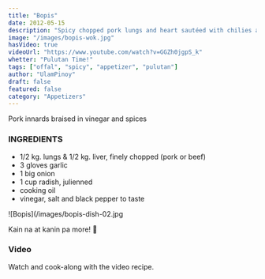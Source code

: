 ```yaml
---
title: "Bopis"
date: 2012-05-15
description: "Spicy chopped pork lungs and heart sautéed with chilies and vinegar"
image: "/images/bopis-wok.jpg"
hasVideo: true
videoUrl: "https://www.youtube.com/watch?v=GGZh0jgpS_k"
whetter: "Pulutan Time!"
tags: ["offal", "spicy", "appetizer", "pulutan"]
author: "UlamPinoy"
draft: false
featured: false
category: "Appetizers"
---
```


Pork innards braised in vinegar and spices

### INGREDIENTS

- 1/2 kg. lungs & 1/2 kg. liver, finely chopped (pork or beef)
- 3 gloves garlic
- 1 big onion
- 1 cup radish, julienned
- cooking oil
- vinegar, salt and black pepper to taste

![Bopis](/images/bopis-dish-02.jpg

Kain na at kanin pa more! 🍚

### Video

Watch and cook-along with the video recipe.
